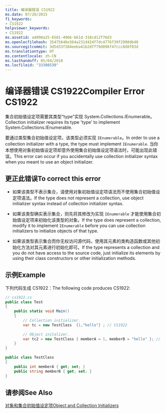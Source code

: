 ```yaml
---
title: 编译器错误 CS1922
ms.date: 07/20/2015
f1_keywords:
- CS1922
helpviewer_keywords:
- CS1922
ms.assetid: a4098a25-6581-4966-b61d-318cd12f76d3
ms.openlocfilehash: 35475646e364a231d424f7dc4776f39f2990db40
ms.sourcegitcommit: 3d5d33f384eeba41b2dff79d096f47ccc8d8f03d
ms.translationtype: HT
ms.contentlocale: zh-CN
ms.lasthandoff: 05/04/2018
ms.locfileid: "33308530"
---
```

# <a name="compiler-error-cs1922"></a><span data-ttu-id="f33e1-102">编译器错误 CS1922</span><span class="sxs-lookup"><span data-stu-id="f33e1-102">Compiler Error CS1922</span></span>
<span data-ttu-id="f33e1-103">集合初始值设定项需要其类型“type”实现 System.Collections.IEnumerable。</span><span class="sxs-lookup"><span data-stu-id="f33e1-103">Collection initializer requires its type 'type' to implement System.Collections.IEnumerable.</span></span>  
  
 <span data-ttu-id="f33e1-104">要通过类型集合初始值设定项，该类型必须实现 `IEnumerable`。</span><span class="sxs-lookup"><span data-stu-id="f33e1-104">In order to use a collection initializer with a type, the type must implement `IEnumerable`.</span></span> <span data-ttu-id="f33e1-105">当你本想使用对象初始值设定项却意外使用集合初始值设定项语法时，可能出现此错误。</span><span class="sxs-lookup"><span data-stu-id="f33e1-105">This error can occur if you accidentally use collection initializer syntax when you meant to use an object initializer.</span></span>  
  
## <a name="to-correct-this-error"></a><span data-ttu-id="f33e1-106">更正此错误</span><span class="sxs-lookup"><span data-stu-id="f33e1-106">To correct this error</span></span>  
  
-   <span data-ttu-id="f33e1-107">如果该类型不表示集合，请使用对象初始值设定项语法而不使用集合初始值设定项语法。</span><span class="sxs-lookup"><span data-stu-id="f33e1-107">If the type does not represent a collection, use object initializer syntax instead of collection initializer syntax.</span></span>  
  
-   <span data-ttu-id="f33e1-108">如果该类型确实表示集合，则先将其修改为实现 `IEnumerable` 才能使用集合初始值设定项来初始化该类型的对象。</span><span class="sxs-lookup"><span data-stu-id="f33e1-108">If the type does represent a collection, modify it to implement `IEnumerable` before you can use collection initializers to initialize objects of that type.</span></span>  
  
-   <span data-ttu-id="f33e1-109">如果该类型表示集合而你无权访问源代码，使用其元素的类构造函数或其他初始化方法对其元素进行初始化即可。</span><span class="sxs-lookup"><span data-stu-id="f33e1-109">If the type represents a collection and you do not have access to the source code, just initialize its elements by using their class constructors or other initialization methods.</span></span>  
  
## <a name="example"></a><span data-ttu-id="f33e1-110">示例</span><span class="sxs-lookup"><span data-stu-id="f33e1-110">Example</span></span>  
 <span data-ttu-id="f33e1-111">下列代码生成 CS1922：</span><span class="sxs-lookup"><span data-stu-id="f33e1-111">The following code produces CS1922:</span></span>  
  
```csharp  
// cs1922.cs  
public class Test  
{  
    public static void Main()  
    {  
        // Collection initializer.  
        var tc = new TestClass  {1,"hello"} ; // CS1922  
  
        // Object initalizer.  
        var tc2 = new TestClass { memberA = 1, memberB = "hello" }; // OK  
    }  
}  
  
public class TestClass  
{  
    public int memberA { get; set; }  
    public string memberB { get; set; }  
}  
```  
  
## <a name="see-also"></a><span data-ttu-id="f33e1-112">请参阅</span><span class="sxs-lookup"><span data-stu-id="f33e1-112">See Also</span></span>  
 [<span data-ttu-id="f33e1-113">对象和集合初始值设定项</span><span class="sxs-lookup"><span data-stu-id="f33e1-113">Object and Collection Initializers</span></span>](../../csharp/programming-guide/classes-and-structs/object-and-collection-initializers.md)
